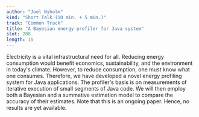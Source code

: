 ```yaml
---
author: "Joel Nyholm"
kind: "Short Talk (10 min. + 5 min.)"
track: "Common Track"
title: "A Bayesian energy profiler for Java system"
slot: 208
length: 15
---
```


Electricity is a vital infrastructural need for all. Reducing energy consumption would benefit economics, sustainability, and the environment in today's climate. However, to reduce consumption, one must know what one consumes. Therefore, we have developed a novel energy profiling system for Java applications. The profiler's basis is on measurements of iterative execution of small segments of Java code. We will then employ both a Bayesian and a summative estimation model to compare the accuracy of their estimates. Note that this is an ongoing paper. Hence, no results are yet available.
